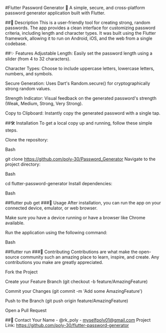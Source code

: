 #Flutter Password Generator 🔐
A simple, secure, and cross-platform password generator application built with Flutter.

##📖 Description
This is a user-friendly tool for creating strong, random passwords. The app provides a clean interface for customizing password criteria, including length and character types. It was built using the Flutter framework, allowing it to run on Android, iOS, and the web from a single codebase.

##✨ Features
Adjustable Length: Easily set the password length using a slider (from 4 to 32 characters).

Character Types: Choose to include uppercase letters, lowercase letters, numbers, and symbols.

Secure Generation: Uses Dart's Random.secure() for cryptographically strong random values.

Strength Indicator: Visual feedback on the generated password's strength (Weak, Medium, Strong, Very Strong).

Copy to Clipboard: Instantly copy the generated password with a single tap.

##🛠️ Installation
To get a local copy up and running, follow these simple steps.

Clone the repository:

Bash

git clone https://github.com/poly-30/Password_Generator
Navigate to the project directory:

Bash

cd flutter-password-generator
Install dependencies:

Bash

##flutter pub get
###🚀 Usage
After installation, you can run the app on your connected device, emulator, or web browser.

Make sure you have a device running or have a browser like Chrome available.

Run the application using the following command:

Bash

##flutter run
###🤝 Contributing
Contributions are what make the open-source community such an amazing place to learn, inspire, and create. Any contributions you make are greatly appreciated.

Fork the Project

Create your Feature Branch (git checkout -b feature/AmazingFeature)

Commit your Changes (git commit -m 'Add some AmazingFeature')

Push to the Branch (git push origin feature/AmazingFeature)

Open a Pull Request

##📧 Contact
Your Name - @rk_poly - myselfpoly01@gmail.com
Project Link: https://github.com/poly-30/flutter-password-generator
